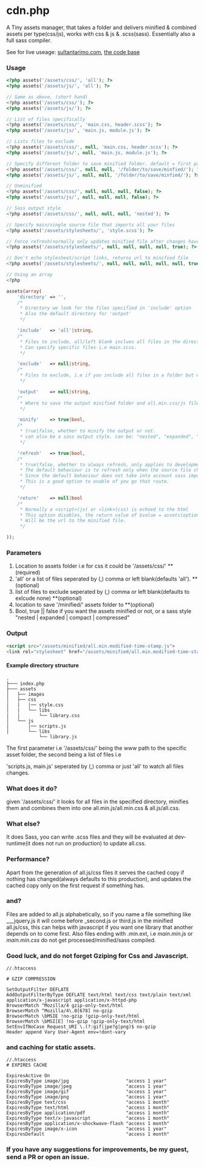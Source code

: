 # cdn.php

A Tiny assets manager, that takes a folder and delivers minified & combined assets per type(css/js), works with css &amp; js & .scss(sass). Essentially also a full sass compiler.

See for live useage: [sultantarimo.com](http://sultantarimo.com), [the code base](https://github.com/sultantarimo/Framework.php)


### Usage

```php
<?php assets('/assets/css/', 'all'); ?>
<?php assets('/assets/js/', 'all'); ?>

// Same as above, (short hand)
<?php assets('/assets/css/'); ?>
<?php assets('/assets/js/'); ?>

// List of files specifically
<?php assets('/assets/css/', 'main.css, header.scss'); ?>
<?php assets('/assets/js/', 'main.js, module.js'); ?>

// Lists files to exclude
<?php assets('/assets/css/', null, 'main.css, header.scss'); ?>
<?php assets('/assets/js/', null, 'main.js, module.js'); ?>

// Specify different folder to save minified folder. default = first param + '/minified/'
<?php assets('/assets/css/', null, null, '/folder/to/save/minfied/'); ?>
<?php assets('/assets/js/', null, null, '/folder/to/save/minfied/'); ?>

// Unminified
<?php assets('/assets/css/', null, null, null, false); ?>
<?php assets('/assets/js/', null, null, null, false); ?>

// Sass output style
<?php assets('/assets/css/', null, null, null, 'nested'); ?>

// Specify main/single source file that imports all your files
<?php assets('/assets/stylesheets/', 'style.scss'); ?>

// Force refresh(normally only updates minified file after changes have occured to source files)
<?php assets('/assets/stylesheets/', null, null, null, null, true); ?>

// Don't echo stylesheet/script links, returns url to minified file
<?php assets('/assets/stylesheets/', null, null, null, null, null, true); ?>

// Using an array
<?php

assets(array(
	'directory' => '',
	/* 
	 * Directory we look for the files specified in 'include' option
	 * Also the default directory for 'output'
	 */

	'include'   => 'all'|string, 
	/* 
	 * Files to include, all/left blank inclues all files in the directory
	 * Can specify specific files i.e main.scss.
	 */

	'exclude'   => null|string,
	/* 
	 * Files to exclude, i.e if you include all files in a folder but want to exclude a few.
	 */

	'output'    => null|string,
	/* 
	 * Where to save the output minified folder and all.min.css/js files
	 */

	'minify'    => true|bool,
	/* 
	 * true|false, whether to minify the output or not.
	 * can also be a sass output style. can be: "nested", "expanded", "compact", "compressed".
	 */

	'refresh'   => true|bool,
	/* 
	 * true|false, whether to always refresh, only applies to development(doesn't apply on production)
	 * The default behaviour is to refresh only when the source file changes.
	 * Since the default behaviour does not take into account sass import files if you're using one base sass file.
	 * This is a good option to enable of you go that route.
	 */

	'return'    => null|bool
	/* 
	 * Normally a <script>(js) or <link>(css) is echoed to the html
	 * This option disables, the return value of $value = assets(options)
	 * Will be the url to the minified file.
	 */

));
```

### Parameters

1. Location to assets folder i.e for css it could be '/assets/css/' **(required)
2. 'all' or a list of files seperated by (,) comma or left blank(defaults 'all'). **(optional)
3. list of files  to exclude seperated by (,) comma or left blank(defaults to exlcude none) **(optional)
4. location to save '/minified/' assets folder to **(optional)
5. Bool, true || false if you want the assets minified or not, or a sass style "nested | expanded | compact | compressed"

### Output

```html
<script src="/assets/minified/all.min.modified-time-stamp.js">
<link rel="stylesheet" href="/assets/minified/all.min.modified-time-stamp.css">
```

#### Example directory structure

```
.
├─── index.php
├─── assets
│   ├── images
│   ├── css
|   |   |── style.css
│   |   └── libs
|   |		└── library.css
│   └── js
|       |── scripts.js
│       └── libs
 			└── library.js
```



The first parameter i.e '/assets/css/' being the www path to the specific asset folder, the second being a list of files i.e

'scripts.js, main.js' seperated by (,) comma or just 'all' to watch all files changes.

### What does it do?

given '/assets/css/' it looks for all files in the specified directory, minifies them and combines them into one all.min.js/all.min.css
& all.js/all.css.

### What else?

It does Sass, you can write .scss files and they will be evaluated at dev-runtime(it does not run on production) to update all.css.

### Performance?

Apart from the generation of all.js/css files it serves the cached copy if nothing has changed(always defaults to this production), and updates the cached copy only on the first request if something has.


### and?

Files are added to all.js alphabetically, so if you name a file something like ___jquery.js it will come before _second.js or third.js in the minified all.js/css, this can helps with javascript if you want one library that another depends on to come first. Also files ending with .min.ext, i.e *main.min.js* or *main.min.css* do not get processed/minified/sass compiled.


### Good luck, and do not forget Gziping for Css and Javascript.

```
//.htaccess

# GZIP COMPRESSION

SetOutputFilter DEFLATE
AddOutputFilterByType DEFLATE text/html text/css text/plain text/xml application/x-javascript application/x-httpd-php
BrowserMatch ^Mozilla/4 gzip-only-text/html
BrowserMatch ^Mozilla/4\.0[678] no-gzip
BrowserMatch \bMSIE !no-gzip !gzip-only-text/html
BrowserMatch \bMSI[E] !no-gzip !gzip-only-text/html
SetEnvIfNoCase Request_URI \.(?:gif|jpe?g|png)$ no-gzip
Header append Vary User-Agent env=!dont-vary
```

### and caching for static assets.

```
//.htaccess
# EXPIRES CACHE

ExpiresActive On
ExpiresByType image/jpg                     "access 1 year"
ExpiresByType image/jpeg                    "access 1 year"
ExpiresByType image/gif                     "access 1 year"
ExpiresByType image/png                     "access 1 year"
ExpiresByType text/css                      "access 1 month"
ExpiresByType text/html                     "access 1 month"
ExpiresByType application/pdf               "access 1 month"
ExpiresByType text/x-javascript             "access 1 month"
ExpiresByType application/x-shockwave-flash "access 1 month"
ExpiresByType image/x-icon                  "access 1 year"
ExpiresDefault                              "access 1 month"
```


### If you have any suggestions for improvements, be my guest, send a PR or open an issue.
